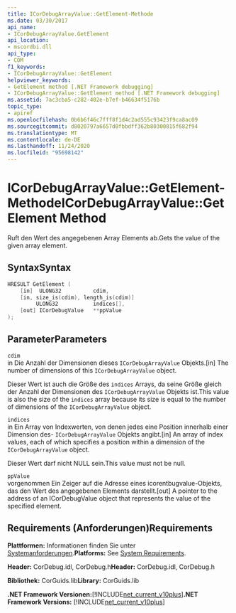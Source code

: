 ```yaml
---
title: ICorDebugArrayValue::GetElement-Methode
ms.date: 03/30/2017
api_name:
- ICorDebugArrayValue.GetElement
api_location:
- mscordbi.dll
api_type:
- COM
f1_keywords:
- ICorDebugArrayValue::GetElement
helpviewer_keywords:
- GetElement method [.NET Framework debugging]
- ICorDebugArrayValue::GetElement method [.NET Framework debugging]
ms.assetid: 7ac3cba5-c282-402e-b7ef-b46634f5176b
topic_type:
- apiref
ms.openlocfilehash: 0b6b6f46c7fff8f1d4c2ad555c93423f9ca8ac09
ms.sourcegitcommit: d8020797a6657d0fbbdff362b80300815f682f94
ms.translationtype: MT
ms.contentlocale: de-DE
ms.lasthandoff: 11/24/2020
ms.locfileid: "95698142"
---
```

# <a name="icordebugarrayvaluegetelement-method"></a><span data-ttu-id="e3e47-102">ICorDebugArrayValue::GetElement-Methode</span><span class="sxs-lookup"><span data-stu-id="e3e47-102">ICorDebugArrayValue::GetElement Method</span></span>

<span data-ttu-id="e3e47-103">Ruft den Wert des angegebenen Array Elements ab.</span><span class="sxs-lookup"><span data-stu-id="e3e47-103">Gets the value of the given array element.</span></span>  
  
## <a name="syntax"></a><span data-ttu-id="e3e47-104">Syntax</span><span class="sxs-lookup"><span data-stu-id="e3e47-104">Syntax</span></span>  
  
```cpp  
HRESULT GetElement (  
    [in]  ULONG32          cdim,  
    [in, size_is(cdim), length_is(cdim)]
         ULONG32           indices[],  
    [out] ICorDebugValue   **ppValue  
);  
```  
  
## <a name="parameters"></a><span data-ttu-id="e3e47-105">Parameter</span><span class="sxs-lookup"><span data-stu-id="e3e47-105">Parameters</span></span>  

 `cdim`  
 <span data-ttu-id="e3e47-106">in Die Anzahl der Dimensionen dieses `ICorDebugArrayValue` Objekts.</span><span class="sxs-lookup"><span data-stu-id="e3e47-106">[in] The number of dimensions of this `ICorDebugArrayValue` object.</span></span>  
  
 <span data-ttu-id="e3e47-107">Dieser Wert ist auch die Größe des `indices` Arrays, da seine Größe gleich der Anzahl der Dimensionen des `ICorDebugArrayValue` Objekts ist.</span><span class="sxs-lookup"><span data-stu-id="e3e47-107">This value is also the size of the `indices` array because its size is equal to the number of dimensions of the `ICorDebugArrayValue` object.</span></span>  
  
 `indices`  
 <span data-ttu-id="e3e47-108">in Ein Array von Indexwerten, von denen jedes eine Position innerhalb einer Dimension des- `ICorDebugArrayValue` Objekts angibt.</span><span class="sxs-lookup"><span data-stu-id="e3e47-108">[in] An array of index values, each of which specifies a position within a dimension of the `ICorDebugArrayValue` object.</span></span>  
  
 <span data-ttu-id="e3e47-109">Dieser Wert darf nicht NULL sein.</span><span class="sxs-lookup"><span data-stu-id="e3e47-109">This value must not be null.</span></span>  
  
 `ppValue`  
 <span data-ttu-id="e3e47-110">vorgenommen Ein Zeiger auf die Adresse eines icorentbugvalue-Objekts, das den Wert des angegebenen Elements darstellt.</span><span class="sxs-lookup"><span data-stu-id="e3e47-110">[out] A pointer to the address of an ICorDebugValue object that represents the value of the specified element.</span></span>  
  
## <a name="requirements"></a><span data-ttu-id="e3e47-111">Requirements (Anforderungen)</span><span class="sxs-lookup"><span data-stu-id="e3e47-111">Requirements</span></span>  

 <span data-ttu-id="e3e47-112">**Plattformen:** Informationen finden Sie unter [Systemanforderungen](../../get-started/system-requirements.md).</span><span class="sxs-lookup"><span data-stu-id="e3e47-112">**Platforms:** See [System Requirements](../../get-started/system-requirements.md).</span></span>  
  
 <span data-ttu-id="e3e47-113">**Header:** CorDebug.idl, CorDebug.h</span><span class="sxs-lookup"><span data-stu-id="e3e47-113">**Header:** CorDebug.idl, CorDebug.h</span></span>  
  
 <span data-ttu-id="e3e47-114">**Bibliothek:** CorGuids.lib</span><span class="sxs-lookup"><span data-stu-id="e3e47-114">**Library:** CorGuids.lib</span></span>  
  
 <span data-ttu-id="e3e47-115">**.NET Framework Versionen:**[!INCLUDE[net_current_v10plus](../../../../includes/net-current-v10plus-md.md)]</span><span class="sxs-lookup"><span data-stu-id="e3e47-115">**.NET Framework Versions:** [!INCLUDE[net_current_v10plus](../../../../includes/net-current-v10plus-md.md)]</span></span>
